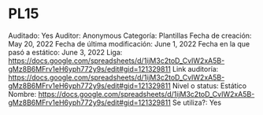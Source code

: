 # PL15

Auditado: Yes
Auditor: Anonymous
Categoría: Plantillas
Fecha de creación: May 20, 2022
Fecha de última modificación: June 1, 2022
Fecha en la que pasó a estático: June 3, 2022
Liga: https://docs.google.com/spreadsheets/d/1ijM3c2toD_CvIW2xA5B-gMz8B6MFrv1eH6yph772y9s/edit#gid=121329811
Link auditoría: https://docs.google.com/spreadsheets/d/1ijM3c2toD_CvIW2xA5B-gMz8B6MFrv1eH6yph772y9s/edit#gid=121329811
Nivel o status: Estático
Nombre: https://docs.google.com/spreadsheets/d/1ijM3c2toD_CvIW2xA5B-gMz8B6MFrv1eH6yph772y9s/edit#gid=121329811
Se utiliza?: Yes